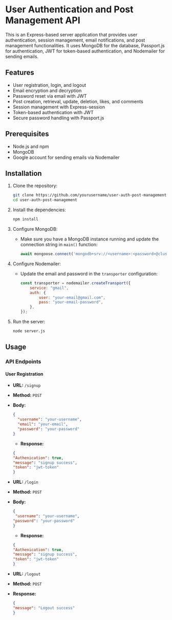 # User Authentication and Post Management API

This is an Express-based server application that provides user authentication, session management, email notifications, and post management functionalities. It uses MongoDB for the database, Passport.js for authentication, JWT for token-based authentication, and Nodemailer for sending emails.

## Features

- User registration, login, and logout
- Email encryption and decryption
- Password reset via email with JWT
- Post creation, retrieval, update, deletion, likes, and comments
- Session management with Express-session
- Token-based authentication with JWT
- Secure password handling with Passport.js

## Prerequisites

- Node.js and npm
- MongoDB
- Google account for sending emails via Nodemailer

## Installation

1. Clone the repository:
    ```sh
    git clone https://github.com/yourusername/user-auth-post-management.git
    cd user-auth-post-management
    ```

2. Install the dependencies:
    ```sh
    npm install
    ```

3. Configure MongoDB:
    - Make sure you have a MongoDB instance running and update the connection string in `main()` function:
      ```js
      await mongoose.connect('mongodb+srv://<username>:<password>@cluster0.mongodb.net/');
      ```

4. Configure Nodemailer:
    - Update the email and password in the `transporter` configuration:
      ```js
      const transporter = nodemailer.createTransport({
          service: "gmail",
          auth: {
              user: "your-email@gmail.com",
              pass: "your-email-password",
          },
      });
      ```

5. Run the server:
    ```sh
    node server.js
    ```

## Usage

### API Endpoints

#### User Registration

- **URL:** `/signup`
- **Method:** `POST`
- **Body:**
  ```json
  {
    "username": "your-username",
    "email": "your-email",
    "password": "your-password"
  }
  ```
  - **Response:**
  ```json
  {
  "Authenication": true,
  "message": "signup success",
  "token": "jwt-token"
  }
  ```
  
- **URL:** `/login`
- **Method:** `POST`
- **Body:**
  ```json
  {
   "username": "your-username",
  "password": "your-password"
  }
  ```
  - **Response:**
  ```json
  {
  "Authenication": true,
  "message": "signup success",
  "token": "jwt-token"
  }
  ```

- **URL:** `/logout`
- **Method:** `POST`
- **Response:**
  ```json
  {
  "message": "Logout success"
  }
  ```

  
